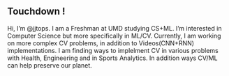 ## Touchdown !

Hi, I’m @jjtops.  I am a Freshman at UMD studying CS+ML.
  I’m interested in Computer Science but more specifically in ML/CV.
  Currently, I am working on more complex CV problems, in addition to Videos(CNN+RNN) implementations.
  I am finding ways to implelment CV in various problems with Health, Engineering and in Sports Analytics. 
  In addition ways CV/ML can help preserve our planet. 
<!---
jjtops/jjtops is a ✨ special ✨ repository because its `README.md` (this file) appears on your GitHub profile.
You can click the Preview link to take a look at your changes.
--->
